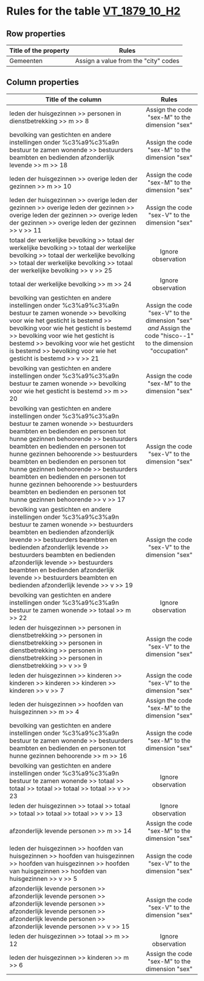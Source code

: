 # Rules for the table [VT_1879_10_H2](https://github.com/cgueret/DataDump/blob/master/xls-marked/VT_1879_10_H2_marked.xls?raw=true)
## Row properties
| Title of the property | Rules |
| --------------------- |:-----:|
| Gemeenten | Assign a value from the "city" codes |
## Column properties
| Title of the column | Rules |
| --------------------- |:-----:|
| leden der huisgezinnen >> personen in dienstbetrekking >> m >> 8 | Assign the code "sex-M" to the dimension "sex" |
| bevolking van gestichten en andere instellingen onder %c3%a9%c3%a9n bestuur te zamen wonende >> bestuurders beambten en bedienden afzonderlijk levende >> m >> 18 | Assign the code "sex-M" to the dimension "sex" |
| leden der huisgezinnen >> overige leden der gezinnen >> m >> 10 | Assign the code "sex-M" to the dimension "sex" |
| leden der huisgezinnen >> overige leden der gezinnen >> overige leden der gezinnen >> overige leden der gezinnen >> overige leden der gezinnen >> overige leden der gezinnen >> v >> 11 | Assign the code "sex-V" to the dimension "sex" |
| totaal der werkelijke bevolking >> totaal der werkelijke bevolking >> totaal der werkelijke bevolking >> totaal der werkelijke bevolking >> totaal der werkelijke bevolking >> totaal der werkelijke bevolking >> v >> 25 | Ignore observation |
| totaal der werkelijke bevolking >> m >> 24 | Ignore observation |
| bevolking van gestichten en andere instellingen onder %c3%a9%c3%a9n bestuur te zamen wonende >> bevolking voor wie het gesticht is bestemd >> bevolking voor wie het gesticht is bestemd >> bevolking voor wie het gesticht is bestemd >> bevolking voor wie het gesticht is bestemd >> bevolking voor wie het gesticht is bestemd >> v >> 21 | Assign the code "sex-V" to the dimension "sex" *and* Assign the code "hisco--1" to the dimension "occupation" |
| bevolking van gestichten en andere instellingen onder %c3%a9%c3%a9n bestuur te zamen wonende >> bevolking voor wie het gesticht is bestemd >> m >> 20 | Assign the code "sex-M" to the dimension "sex" |
| bevolking van gestichten en andere instellingen onder %c3%a9%c3%a9n bestuur te zamen wonende >> bestuurders beambten en bedienden en personen tot hunne gezinnen behoorende >> bestuurders beambten en bedienden en personen tot hunne gezinnen behoorende >> bestuurders beambten en bedienden en personen tot hunne gezinnen behoorende >> bestuurders beambten en bedienden en personen tot hunne gezinnen behoorende >> bestuurders beambten en bedienden en personen tot hunne gezinnen behoorende >> v >> 17 | Assign the code "sex-V" to the dimension "sex" |
| bevolking van gestichten en andere instellingen onder %c3%a9%c3%a9n bestuur te zamen wonende >> bestuurders beambten en bedienden afzonderlijk levende >> bestuurders beambten en bedienden afzonderlijk levende >> bestuurders beambten en bedienden afzonderlijk levende >> bestuurders beambten en bedienden afzonderlijk levende >> bestuurders beambten en bedienden afzonderlijk levende >> v >> 19 | Assign the code "sex-V" to the dimension "sex" |
| bevolking van gestichten en andere instellingen onder %c3%a9%c3%a9n bestuur te zamen wonende >> totaal >> m >> 22 | Ignore observation |
| leden der huisgezinnen >> personen in dienstbetrekking >> personen in dienstbetrekking >> personen in dienstbetrekking >> personen in dienstbetrekking >> personen in dienstbetrekking >> v >> 9 | Assign the code "sex-V" to the dimension "sex" |
| leden der huisgezinnen >> kinderen >> kinderen >> kinderen >> kinderen >> kinderen >> v >> 7 | Assign the code "sex-V" to the dimension "sex" |
| leden der huisgezinnen >> hoofden van huisgezinnen >> m >> 4 | Assign the code "sex-M" to the dimension "sex" |
| bevolking van gestichten en andere instellingen onder %c3%a9%c3%a9n bestuur te zamen wonende >> bestuurders beambten en bedienden en personen tot hunne gezinnen behoorende >> m >> 16 | Assign the code "sex-M" to the dimension "sex" |
| bevolking van gestichten en andere instellingen onder %c3%a9%c3%a9n bestuur te zamen wonende >> totaal >> totaal >> totaal >> totaal >> totaal >> v >> 23 | Ignore observation |
| leden der huisgezinnen >> totaal >> totaal >> totaal >> totaal >> totaal >> v >> 13 | Ignore observation |
| afzonderlijk levende personen >> m >> 14 | Assign the code "sex-M" to the dimension "sex" |
| leden der huisgezinnen >> hoofden van huisgezinnen >> hoofden van huisgezinnen >> hoofden van huisgezinnen >> hoofden van huisgezinnen >> hoofden van huisgezinnen >> v >> 5 | Assign the code "sex-V" to the dimension "sex" |
| afzonderlijk levende personen >> afzonderlijk levende personen >> afzonderlijk levende personen >> afzonderlijk levende personen >> afzonderlijk levende personen >> afzonderlijk levende personen >> v >> 15 | Assign the code "sex-V" to the dimension "sex" |
| leden der huisgezinnen >> totaal >> m >> 12 | Ignore observation |
| leden der huisgezinnen >> kinderen >> m >> 6 | Assign the code "sex-M" to the dimension "sex" |
